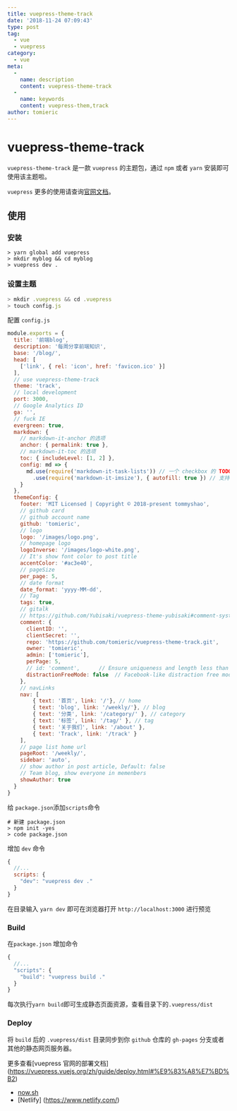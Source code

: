 ```yaml
---
title: vuepress-theme-track
date: '2018-11-24 07:09:43'
type: post
tag: 
  - vue
  - vuepress
category:
  - vue
meta:
  -
    name: description
    content: vuepress-theme-track
  -
    name: keywords
    content: vuepress-them,track
author: tomieric
---
```


# vuepress-theme-track

`vuepress-theme-track` 是一款 `vuepress` 的主题包，通过 `npm` 或者 `yarn` 安装即可使用该主题啦。

`vuepress` 更多的使用请查询[官网文档](https://vuepress.vuejs.org/zh/)。

<!-- more -->

## 使用

### 安装 

```
> yarn global add vuepress
> mkdir myblog && cd myblog
> vuepress dev .
```

### 设置主题

```javascript
> mkdir .vuepress && cd .vuepress
> touch config.js
```

配置 `config.js`

```javascript
module.exports = {
  title: '前端blog',
  description: '每周分享前端知识',
  base: '/blog/',
  head: [
    ['link', { rel: 'icon', href: 'favicon.ico' }]
  ],
  // use vuepress-theme-track
  theme: 'track',
  // local development
  port: 3000,
  // Google Analytics ID
  ga: '',
  // fuck IE
  evergreen: true,
  markdown: {
    // markdown-it-anchor 的选项
    anchor: { permalink: true },
    // markdown-it-toc 的选项
    toc: { includeLevel: [1, 2] },
    config: md => {
      md.use(require('markdown-it-task-lists')) // 一个 checkbox 的 TODO List 插件
        .use(require('markdown-it-imsize'), { autofill: true }) // 支持自定义 md 图片大小 ![](http://test.png =200x200)
    }
  },
  themeConfig: {
    footer: 'MIT Licensed | Copyright © 2018-present tommyshao',
    // github card
    // github account name
    github: 'tomieric',
    // logo
    logo: '/images/logo.png',
    // homepage logo
    logoInverse: '/images/logo-white.png',
    // It's show font color to post title
    accentColor: '#ac3e40',
    // pageSize
    per_page: 5,
    // date format
    date_format: 'yyyy-MM-dd',
    // Tag
    tags: true,
    // gitalk
    // https://github.com/Yubisaki/vuepress-theme-yubisaki#comment-system
    comment: {
      clientID: '',
      clientSecret: '',
      repo: 'https://github.com/tomieric/vuepress-theme-track.git',
      owner: 'tomieric',
      admin: ['tomieric'],
      perPage: 5,
      // id: 'comment',      // Ensure uniqueness and length less than 50
      distractionFreeMode: false  // Facebook-like distraction free mode
    },
    // navLinks
    nav: [
        { text: '首页', link: '/'}, // home
        { text: 'blog', link: '/weekly/'}, // blog
        { text: '分类', link: '/category/' }, // category
        { text: '标签', link: '/tag/' }, // tag
        { text: '关于我们', link: '/about' },
        { text: 'Track', link: '/track' }
    ],
    // page list home url
    pageRoot: '/weekly/',
    sidebar: 'auto',
    // show author in post article, Default: false
    // Team blog, show everyone in memenbers
    showAuthor: true
  }
}
```

给 `package.json`添加`scripts`命令

```
# 新建 package.json
> npm init -yes
> code package.json
```

增加 `dev` 命令

```javascript
{
  //...
  scripts: {
    "dev": "vuepress dev ."
  }
}
```

在目录输入 `yarn dev` 即可在浏览器打开 `http://localhost:3000` 进行预览

### Build

在`package.json` 增加命令

```javascript
{
  //...
  "scripts": {
    "build": "vuepress build ."
  }
}
```

每次执行`yarn build`即可生成静态页面资源，查看目录下的`.vuepress/dist`

### Deploy

将 `build` 后的 `.vuepress/dist` 目录同步到你 `github` 仓库的 `gh-pages` 分支或者其他的静态网页服务器。

更多查看[vuepress 官网的部署文档] (https://vuepress.vuejs.org/zh/guide/deploy.html#%E9%83%A8%E7%BD%B2)

* [now.sh](https://zeit.co/now)
* [Netlify] (https://www.netlify.com/)
